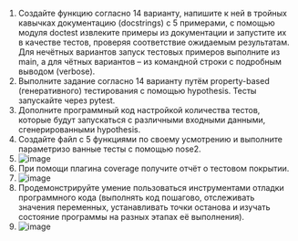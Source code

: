 1. Создайте функцию согласно 14 варианту, напишите к ней в тройных  кавычках документацию (docstrings) с 5 примерами, с помощью модуля doctest извлеките примеры из документации и запустите их в качестве тестов, проверяя соответствие ожидаемым результатам. Для нечётных вариантов запуск тестовых примеров выполните из main, а для чётных вариантов – из командной строки с подробным выводом (verbose).
2. Выполните задание согласно 14 варианту путём property-based (генеративного) тестирования с помощью hypothesis. Тесты запускайте через pytest.
3. Дополните программный код настройкой количества тестов, которые будут запускаться с различными входными данными, сгенерированными hypothesis.
4. Создайте файл с 5 функциями по своему усмотрению и выполните параметризо ванные тесты с помощью nose2.
5. ![image](https://github.com/user-attachments/assets/45bfb122-4ee3-4d6c-b993-12aeac05963f)
6. При помощи плагина coverage получите отчёт о тестовом покрытии.
7. ![image](https://github.com/user-attachments/assets/07124ebd-89fa-4c26-9495-cdbae4d04322)
8. Продемонстрируйте умение пользоваться инструментами отладки программного кода (выполнять код пошагово, отслеживать значения переменных, устанавливать точки останова и изучать состояние программы на разных этапах её выполнения).
9. ![image](https://github.com/user-attachments/assets/f893903d-b5df-478f-b78f-cb9b21a42966)
